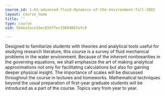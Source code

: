 ```yaml
---
course_id: 1-63-advanced-fluid-dynamics-of-the-environment-fall-2002
layout: course_home
title: ''
type: course
uid: 5b4ea3ace16ec65bffec39604883afc9

---
```

Designed to familiarize students with theories and analytical tools useful for studying research literature, this course is a survey of fluid mechanical problems in the water environment. Because of the inherent nonlinearities in the governing equations, we shall emphasize the art of making analytical approximations not only for facilitating calculations but also for gaining deeper physical insight. The importance of scales will be discussed throughout the course in lectures and homeworks. Mathematical techniques beyond the usual preparation of first-year graduate students will be introduced as a part of the course. Topics vary from year to year.
